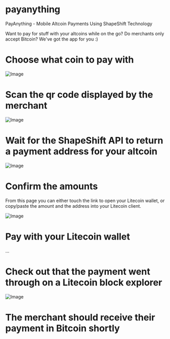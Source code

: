 # payanything
PayAnything - Mobile Altcoin Payments Using ShapeShift Technology

Want to pay for stuff with your altcoins while on the go? Do merchants only accept Bitcoin? We've got the app for you :)

# Choose what coin to pay with

![Image](https://raw.githubusercontent.com/physicsdude/payanything/master/public/img/demo/home.jpg)


# Scan the qr code displayed by the merchant

![Image](https://raw.githubusercontent.com/physicsdude/payanything/master/public/img/demo/scanning-qr.jpg)

# Wait for the ShapeShift API to return a payment address for your altcoin

![Image](https://raw.githubusercontent.com/physicsdude/payanything/master/public/img/demo/shapeshift-magic.jpg)

# Confirm the amounts

From this page you can either touch the link to open your Litecoin wallet, or copy/paste the amount and the address into your Litecoin client.

![Image](https://github.com/physicsdude/payanything/blob/master/public/img/demo/confirm-page.jpg)

# Pay with your Litecoin wallet

...

# Check out that the payment went through on a Litecoin block explorer

![Image](https://raw.githubusercontent.com/physicsdude/payanything/master/public/img/demo/litecon-block-explorer.jpg)

# The merchant should receive their payment in Bitcoin shortly
